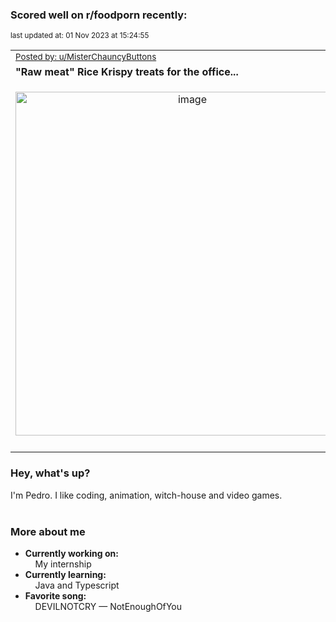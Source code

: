 ### Scored well on r/foodporn recently:

<p align="left"><sub>last updated at: 01 Nov 2023 at 15:24:55</sub></p>

|   |
| --- |
| <sub>[Posted by: u/MisterChauncyButtons][source]</sub> |
| **"Raw meat" Rice Krispy treats for the office...** | 
|<p align="center"> <img alt="image" src="https://i.redd.it/dsk0aho64lxb1.jpg" width="550" /> </p>|
|   |

### Hey, what's up?

I'm Pedro. I like coding, animation, witch-house and video games.<br><br>

### More about me
- **Currently working on:**  
&nbsp;&nbsp;&nbsp;&nbsp;My internship
- **Currently learning:**  
&nbsp;&nbsp;&nbsp;&nbsp;Java and Typescript
- **Favorite song:**  
&nbsp;&nbsp;&nbsp;&nbsp;DEVILNOTCRY — NotEnoughOfYou<br><br>

  



  
  
  
[linkedin]: https://linkedin.com/in/pedro-h-r-gomes-8a487b14a/
[gmail]: mailto:pilique11@gmail.com
[source]: https://reddit.com/r/FoodPorn/comments/17kscx8/raw_meat_rice_krispy_treats_for_the_office/
[redditAPI]: https://www.reddit.com/dev/api/